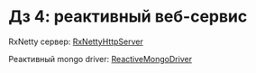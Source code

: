# Дз 4: реактивный веб-сервис

RxNetty сервер: [RxNettyHttpServer](src/main/java/server/RxNettyHttpServer.java)

Реактивный mongo driver: [ReactiveMongoDriver](src/main/java/driver/ReactiveMongoDriver.java)
